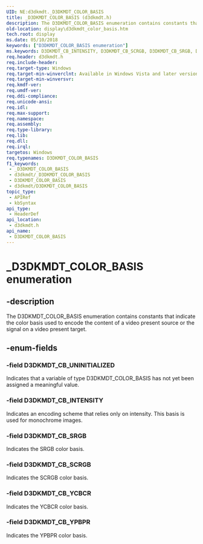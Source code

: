 ```yaml
---
UID: NE:d3dkmdt._D3DKMDT_COLOR_BASIS
title: _D3DKMDT_COLOR_BASIS (d3dkmdt.h)
description: The D3DKMDT_COLOR_BASIS enumeration contains constants that indicate the color basis used to encode the content of a video present source or the signal on a video present target.
old-location: display\d3dkmdt_color_basis.htm
tech.root: display
ms.date: 05/10/2018
keywords: ["D3DKMDT_COLOR_BASIS enumeration"]
ms.keywords: D3DKMDT_CB_INTENSITY, D3DKMDT_CB_SCRGB, D3DKMDT_CB_SRGB, D3DKMDT_CB_UNINITIALIZED, D3DKMDT_CB_YCBCR, D3DKMDT_CB_YPBPR, D3DKMDT_COLOR_BASIS, D3DKMDT_COLOR_BASIS enumeration [Display Devices], DmEnums_68aa2c18-ed0d-429d-88c3-7a9a7913c7c6.xml, _D3DKMDT_COLOR_BASIS, d3dkmdt/D3DKMDT_CB_INTENSITY, d3dkmdt/D3DKMDT_CB_SCRGB, d3dkmdt/D3DKMDT_CB_SRGB, d3dkmdt/D3DKMDT_CB_UNINITIALIZED, d3dkmdt/D3DKMDT_CB_YCBCR, d3dkmdt/D3DKMDT_CB_YPBPR, d3dkmdt/D3DKMDT_COLOR_BASIS, display.d3dkmdt_color_basis
req.header: d3dkmdt.h
req.include-header:
req.target-type: Windows
req.target-min-winverclnt: Available in Windows Vista and later versions of the Windows operating systems.
req.target-min-winversvr: 
req.kmdf-ver: 
req.umdf-ver: 
req.ddi-compliance: 
req.unicode-ansi: 
req.idl: 
req.max-support: 
req.namespace: 
req.assembly: 
req.type-library: 
req.lib: 
req.dll: 
req.irql: 
targetos: Windows
req.typenames: D3DKMDT_COLOR_BASIS
f1_keywords:
 - _D3DKMDT_COLOR_BASIS
 - d3dkmdt/_D3DKMDT_COLOR_BASIS
 - D3DKMDT_COLOR_BASIS
 - d3dkmdt/D3DKMDT_COLOR_BASIS
topic_type:
 - APIRef
 - kbSyntax
api_type:
 - HeaderDef
api_location:
 - d3dkmdt.h
api_name:
 - D3DKMDT_COLOR_BASIS
---
```


# _D3DKMDT_COLOR_BASIS enumeration


## -description

The D3DKMDT_COLOR_BASIS enumeration contains constants that indicate the color basis used to encode the content of a video present source or the signal on a video present target.

## -enum-fields

### -field D3DKMDT_CB_UNINITIALIZED

Indicates that a variable of type D3DKMDT_COLOR_BASIS has not yet been assigned a meaningful value.

### -field D3DKMDT_CB_INTENSITY

Indicates an encoding scheme that relies only on intensity. This basis is used for monochrome images.

### -field D3DKMDT_CB_SRGB

Indicates the SRGB color basis.

### -field D3DKMDT_CB_SCRGB

Indicates the SCRGB color basis.

### -field D3DKMDT_CB_YCBCR

Indicates the YCBCR color basis.

### -field D3DKMDT_CB_YPBPR

Indicates the YPBPR color basis.

